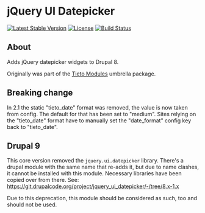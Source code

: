 # jQuery UI Datepicker

[![Latest Stable Version](https://poser.pugx.org/brainsum/jquery_ui_datepicker/v/stable)](https://packagist.org/packages/brainsum/jquery_ui_datepicker)
[![License](https://poser.pugx.org/brainsum/jquery_ui_datepicker/license)](https://packagist.org/packages/brainsum/jquery_ui_datepicker)
[![Build Status](https://travis-ci.org/brainsum/jquery-ui-datepicker.svg?branch=master)](https://travis-ci.org/brainsum/jquery-ui-datepicker)

## About

Adds jQuery datepicker widgets to Drupal 8.

Originally was part of the [Tieto Modules](https://packagist.org/packages/brainsum/jquery_ui_datepicker) umbrella package.

## Breaking change

In 2.1 the static "tieto_date" format was removed, the value is now taken from config. The default for that has been set to "medium".
Sites relying on the "tieto_date" format have to manually set the "date_format" config key back to "tieto_date".

## Drupal 9

This core version removed the `jquery.ui.datepicker` library.
There's a drupal module with the same name that re-adds it, but due to name clashes, it cannot be installed with this module.
Necessary libraries have been copied over from there. See: 
<https://git.drupalcode.org/project/jquery_ui_datepicker/-/tree/8.x-1.x>

Due to this deprecation, this module should be considered as such, too and should not be used. 
